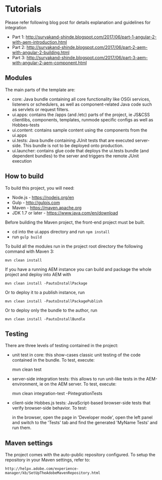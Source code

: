 # Tutorials
Please refer following blog post for details explanation and guidelines for integration
* Part 1: http://suryakand-shinde.blogspot.com/2017/06/part-1-angular-2-with-aem-introduction.html
* Part 2: http://suryakand-shinde.blogspot.com/2017/06/part-2-aem-with-angular-2-building.html
* Part 3: http://suryakand-shinde.blogspot.com/2017/06/part-3-aem-with-angular-2-aem-component.html

## Modules

The main parts of the template are:

* core: Java bundle containing all core functionality like OSGi services, listeners or schedulers, as well as component-related Java code such as servlets or request filters.
* ui.apps: contains the /apps (and /etc) parts of the project, ie JS&CSS clientlibs, components, templates, runmode specific configs as well as Hobbes-tests
* ui.content: contains sample content using the components from the ui.apps
* ui.tests: Java bundle containing JUnit tests that are executed server-side. This bundle is not to be deployed onto production.
* ui.launcher: contains glue code that deploys the ui.tests bundle (and dependent bundles) to the server and triggers the remote JUnit execution

## How to build
To build this project, you will need:
* Node.js - https://nodejs.org/en
* Gulp - http://gulpjs.com
* Maven - https://maven.apache.org
* JDK 1.7 or later - https://www.java.com/en/download

Before building the Maven project, the front-end project must be built.
* cd into the ui.apps directory and run ``npm install``
* run ``gulp build``

To build all the modules run in the project root directory the following command with Maven 3:

    mvn clean install

If you have a running AEM instance you can build and package the whole project and deploy into AEM with  

    mvn clean install -PautoInstallPackage
    
Or to deploy it to a publish instance, run

    mvn clean install -PautoInstallPackagePublish
    
Or to deploy only the bundle to the author, run

    mvn clean install -PautoInstallBundle

## Testing

There are three levels of testing contained in the project:

* unit test in core: this show-cases classic unit testing of the code contained in the bundle. To test, execute:

    mvn clean test

* server-side integration tests: this allows to run unit-like tests in the AEM-environment, ie on the AEM server. To test, execute:

    mvn clean integration-test -PintegrationTests

* client-side Hobbes.js tests: JavaScript-based browser-side tests that verify browser-side behavior. To test:

    in the browser, open the page in 'Developer mode', open the left panel and switch to the 'Tests' tab and find the generated 'MyName Tests' and run them.


## Maven settings

The project comes with the auto-public repository configured. To setup the repository in your Maven settings, refer to:

    http://helpx.adobe.com/experience-manager/kb/SetUpTheAdobeMavenRepository.html

